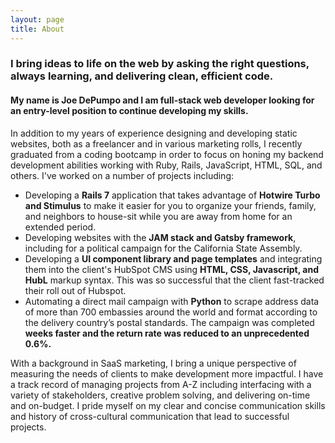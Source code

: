 ```yaml
---
layout: page
title: About
---
```


### I bring ideas to life on the web by asking the right questions, always learning, and delivering clean, efficient code.

#### My name is Joe DePumpo and I am full-stack web developer looking for an entry-level position to continue developing my skills.

In addition to my years of experience designing and developing static websites, both as a freelancer and in various marketing rolls, I recently graduated from a coding bootcamp in order to focus on honing my backend development abilities working with Ruby, Rails, JavaScript, HTML, SQL, and others. I've worked on a number of projects including:
- Developing a **Rails 7** application that takes advantage of **Hotwire Turbo and Stimulus** to make it easier for you to organize your friends, family, and neighbors to house-sit while you are away from home for an extended period.
- Developing websites with the **JAM stack and Gatsby framework**, including for a political campaign for the California State Assembly.
- Developing a **UI component library and page templates** and integrating them into the client's HubSpot CMS using **HTML, CSS, Javascript, and HubL** markup syntax. This was so successful that the client fast-tracked their roll out of Hubspot.
- Automating a direct mail campaign with **Python** to scrape address data of more than 700 embassies around the world and format according to the delivery country’s postal standards. The campaign was completed **weeks faster and the return rate was reduced to an unprecedented 0.6%.**

With a background in SaaS marketing, I bring a unique perspective of measuring the needs of clients to make development more impactful. I have a track record of managing projects from A-Z including interfacing with a variety of stakeholders, creative problem solving, and delivering on-time and on-budget. I pride myself on my clear and concise communication skills and history of cross-cultural communication that lead to successful projects.
